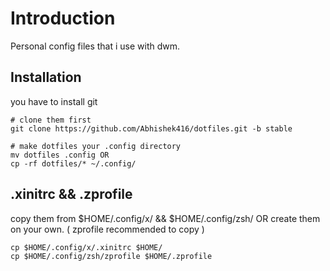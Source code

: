 # Introduction 
Personal config files that i use with dwm.

## Installation
you have to install git
```
# clone them first
git clone https://github.com/Abhishek416/dotfiles.git -b stable 

# make dotfiles your .config directory 
mv dotfiles .config OR
cp -rf dotfiles/* ~/.config/

```

## .xinitrc && .zprofile
copy them from $HOME/.config/x/ && $HOME/.config/zsh/ OR
create them on your own. 
( zprofile recommended to copy )

```
cp $HOME/.config/x/.xinitrc $HOME/
cp $HOME/.config/zsh/zprofile $HOME/.zprofile
```

